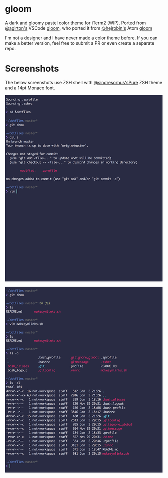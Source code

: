 # gloom
A dark and gloomy pastel color theme for iTerm2 (WIP). Ported from [@agirton's](https://github.com/agirton) VSCode [gloom](https://github.com/agirton/gloom), who ported it from [@hejrobin's](https://github.com/hejrobin) Atom [gloom](https://github.com/hejrobin/gloom)

I'm not a designer and I have never made a color theme before. If you can make a better version, feel free to submit a PR or even create a separate repo.

# Screenshots

The below screenshots use ZSH shell with [@sindresorhus's](https://github.com/sindresorhus)[Pure](https://github.com/sindresorhus/pure) ZSH theme and a 14pt Monaco font.

![Gloom iTerm2 theme screenshot 1](https://raw.githubusercontent.com/geoffreyyip/gloom/master/Screen%20Shot%202018-01-02%20at%209.26.57%20PM.png)

![Gloom iTerm2 theme screenshot 2](https://raw.githubusercontent.com/geoffreyyip/gloom/master/Screen%20Shot%202018-01-02%20at%209.27.07%20PM.png)
